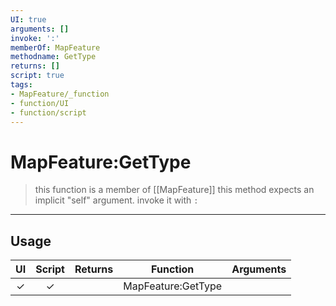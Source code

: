 ```yaml
---
UI: true
arguments: []
invoke: ':'
memberOf: MapFeature
methodname: GetType
returns: []
script: true
tags:
- MapFeature/_function
- function/UI
- function/script
---
```

# MapFeature:GetType
> this function is a member of [[MapFeature]]
> this method expects an implicit "self" argument. invoke it with `:`
-----
## Usage
|  UI | Script | Returns | Function | Arguments |
|:---:|:------:|-------:|:--------:|:---------|
|✓|✓||MapFeature:GetType||
